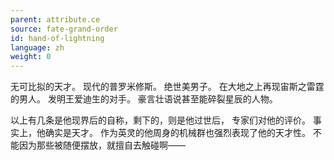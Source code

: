 ```yaml
---
parent: attribute.ce
source: fate-grand-order
id: hand-of-lightning
language: zh
weight: 0
---
```


无可比拟的天才。
现代的普罗米修斯。
绝世美男子。
在大地之上再现宙斯之雷霆的男人。
发明王爱迪生的对手。
豪言壮语说甚至能碎裂星辰的人物。

以上有几条是他现界后的自称，剩下的，则是他过世后，
专家们对他的评价。
事实上，他确实是天才。
作为英灵的他周身的机械群也强烈表现了他的天才性。
不能因为那些被随便摆放，就擅自去触碰啊——
